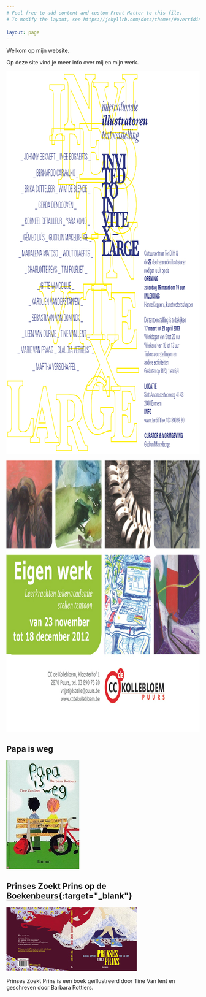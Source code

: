 ```yaml
---
# Feel free to add content and custom Front Matter to this file.
# To modify the layout, see https://jekyllrb.com/docs/themes/#overriding-theme-defaults

layout: page
---
```


Welkom op mijn website.

Op deze site vind je meer info over mij en mijn werk.

<a href="http://www.terdilft.be"
	target="_blank"
	title="Openen in een nieuw venster"><img width="1000" height="1000" alt="internationale illustratoren tentoonstelling - Invited to Invite X Large" src="/includes/mailuitnodiging-home-page.jpg" /></a>

<img width="1000" height="707" alt="EIGEN WERK - leerkrachten tekenacademie stellen tentoon" src="/includes/uitnodiging-puurs.jpg" />

## Papa is weg

<a title="Lees meer over 'Papa is weg' (openen in een nieuw venster)" 
	target="_blank"
	href="https://www.pluizer.be/kinderboeken-jeugdboeken/papa-weg"><img src="/includes/pluizer_papaisweg.jpg" alt="Pap is weg" width="190" height="284" /></a>

## Prinses Zoekt Prins op de [Boekenbeurs](http://www.boekenbeurs.be/ "Openen in een nieuw venster"){:target="_blank"}

<a title="Lees meer over 'Prinses Zoekt Prins' (openen in een nieuw venster)"
	target="_blank"
	href="https://www.pluizer.be/kinderboeken-jeugdboeken/prinses-zoekt-prins"><img width="340" height="166" src="/includes/website.jpg" alt="Cover van Prinses Zoekt Prins"></a>

Prinses Zoekt Prins is een boek geïllustreerd door Tine Van lent en geschreven door Barbara Rottiers.

